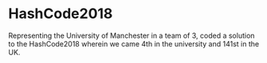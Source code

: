 # HashCode2018
Representing the University of Manchester in a team of 3, coded a solution to the HashCode2018 wherein we came 4th in the university and 141st in the UK.
